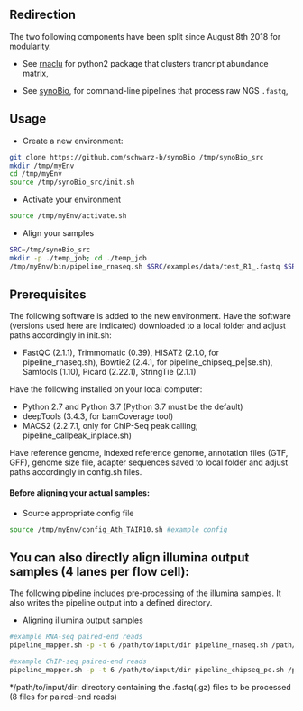 ## Redirection

The two following components have been split since August 8th 2018 for modularity.

-  See [rnaclu](https://github.com/shouldsee/rnaclu) for python2 package that clusters trancript abundance matrix,

-  See [synoBio](https://github.com/shouldsee/synoBio), for command-line pipelines that process raw NGS `.fastq`, 

## Usage

- Create a new environment:

```sh
git clone https://github.com/schwarz-b/synoBio /tmp/synoBio_src
mkdir /tmp/myEnv
cd /tmp/myEnv
source /tmp/synoBio_src/init.sh
```

- Activate your environment

```sh
source /tmp/myEnv/activate.sh
```

- Align your samples 

```sh
SRC=/tmp/synoBio_src
mkdir -p ./temp_job; cd ./temp_job
/tmp/myEnv/bin/pipeline_rnaseq.sh $SRC/examples/data/test_R1_.fastq $SRC/examples/data/test_R1_.fastq
```
## Prerequisites

The following software is added to the new environment. Have the software (versions used here are indicated) downloaded to a local folder and adjust paths accordingly in init.sh:
- FastQC (2.1.1), Trimmomatic (0.39), HISAT2 (2.1.0, for pipeline_rnaseq.sh), Bowtie2 (2.4.1, for pipeline_chipseq_pe|se.sh), Samtools (1.10), Picard (2.22.1), StringTie (2.1.1)

Have the following installed on your local computer:
- Python 2.7 and Python 3.7 (Python 3.7 must be the default)
- deepTools (3.4.3, for bamCoverage tool)
- MACS2 (2.2.7.1, only for ChIP-Seq peak calling; pipeline_callpeak_inplace.sh)

Have reference genome, indexed reference genome, annotation files (GTF, GFF), genome size file, adapter sequences saved to local folder and adjust paths accordingly in config.sh files. 

#### Before aligning your actual samples:

- Source appropriate config file

```sh
source /tmp/myEnv/config_Ath_TAIR10.sh #example config
```

## You can also directly align illumina output samples (4 lanes per flow cell):

The following pipeline includes pre-processing of the illumina samples. It also writes the pipeline output into a defined directory.

- Aligning illumina output samples

```sh
#example RNA-seq paired-end reads
pipeline_mapper.sh -p -t 6 /path/to/input/dir pipeline_rnaseq.sh /path/to/output/dir #-p: paired end, -t 6: number of threads

#example ChIP-seq paired-end reads
pipeline_mapper.sh -p -t 6 /path/to/input/dir pipeline_chipseq_pe.sh /path/to/output/dir
```
*/path/to/input/dir: directory containing the .fastq(.gz) files to be processed (8 files for paired-end reads)
